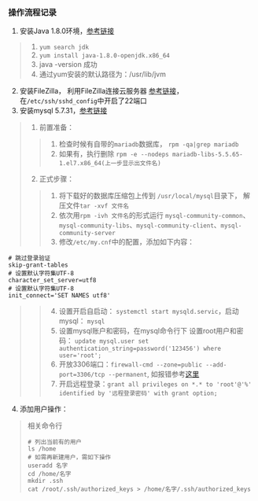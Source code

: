 ### 操作流程记录

1. 安装Java 1.8.0环境，[参考链接](https://www.cnblogs.com/wjup/p/11041274.html)
> 1. `yum search jdk`
> 2. `yum install java-1.8.0-openjdk.x86_64`
> 3. java -version 成功
> 4. 通过yum安装的默认路径为：/usr/lib/jvm

2. 安装FileZilla， 利用FileZilla连接云服务器 [参考链接](https://blog.csdn.net/sinat_33010325/article/details/80831170)，在`/etc/ssh/sshd_config`中开启了22端口
3. 安装mysql 5.7.31，[参考链接](https://www.cnblogs.com/lzhdonald/p/12511998.html)
> 1. 前置准备：  
> > 1. 检查时候有自带的`mariadb`数据库， `rpm -qa|grep mariadb`
> > 2. 如果有，执行删除 `rpm -e --nodeps mariadb-libs-5.5.65-1.el7.x86_64(上一步显示出文件名)`
> 2. 正式步骤：
> > 1. 将下载好的数据库压缩包上传到 `/usr/local/mysql`目录下， 解压文件`tar -xvf 文件名`
> > 2. 依次用`rpm -ivh 文件名`的形式运行 `mysql-community-common`、`mysql-community-libs`、`mysql-community-client`、`mysql-community-server`
> > 3. 修改`/etc/my.cnf`中的配置，添加如下内容：
```
# 跳过登录验证
skip-grant-tables
# 设置默认字符集UTF-8
character_set_server=utf8
# 设置默认字符集UTF-8
init_connect='SET NAMES utf8'
```
> > 4. 设置开启自启动： `systemctl start mysqld.servic`，启动mysql： `mysql`
> > 5. 设置mysql账户和密码，在mysql命令行下 设置root用户和密码： `update mysql.user set authentication_string=password('123456') where user='root';`
> > 6. 开放3306端口：`firewall-cmd --zone=public --add-port=3306/tcp --permanent`, 如报错参考[这里](https://www.cnblogs.com/rxbook/p/8110143.html)
> > 7. 开启远程登录：`grant all privileges on *.* to 'root'@'%' identified by '远程登录密码' with grant option;`

4. 添加用户操作：
> 相关命令行
> ```
> # 列出当前有的用户
> ls /home
> # 如需再新建用户，需如下操作
> useradd 名字
> cd /home/名字
> mkdir .ssh
> cat /root/.ssh/authorized_keys > /home/名字/.ssh/authorized_keys
> ```
